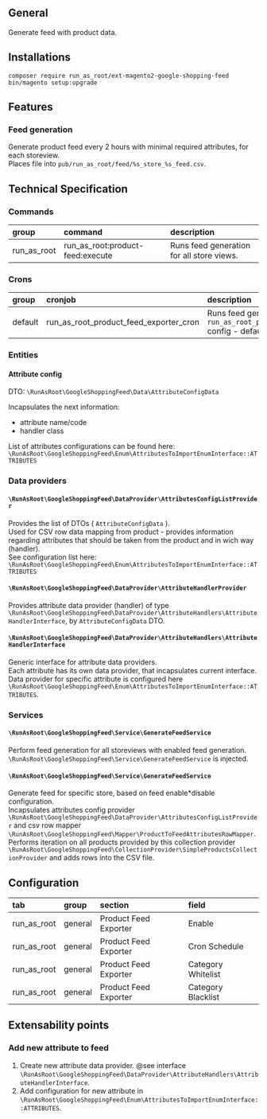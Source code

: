 ## General

Generate feed with product data.

## Installations
```
composer require run_as_root/ext-magento2-google-shopping-feed
bin/magento setup:upgrade
```

## Features

### Feed generation

Generate product feed every 2 hours with minimal required attributes, for each storeview.  
Places file into `pub/run_as_root/feed/%s_store_%s_feed.csv`.

## Technical Specification

### Commands

| group | command | description |
|:------|:--------|:------------|
|    run_as_root   |     run_as_root:product-feed:execute    |      Runs feed generation for all store views.       |

### Crons

| group | cronjob | description |
|:------|:--------|:------------|
|    default   |   run_as_root_product_feed_exporter_cron      |   Runs feed generation based on `run_as_root_product_feed/general/cron_schedule` config - default each 15 minutes         |

### Entities

#### Attribute config
DTO: `\RunAsRoot\GoogleShoppingFeed\Data\AttributeConfigData`

Incapsulates the next information:
* attribute name/code
* handler class

List of attributes configurations can be found here: `\RunAsRoot\GoogleShoppingFeed\Enum\AttributesToImportEnumInterface::ATTRIBUTES`

### Data providers

#### `\RunAsRoot\GoogleShoppingFeed\DataProvider\AttributesConfigListProvider`
Provides the list of DTOs ( `AttributeConfigData` ).  
Used for CSV row data mapping from product - provides information regarding attributes that should be taken from the product and in wich way (handler).  
See configuration list here: `\RunAsRoot\GoogleShoppingFeed\Enum\AttributesToImportEnumInterface::ATTRIBUTES`

#### `\RunAsRoot\GoogleShoppingFeed\DataProvider\AttributeHandlerProvider`
Provides attribute data provider (handler) of type `\RunAsRoot\GoogleShoppingFeed\DataProvider\AttributeHandlers\AttributeHandlerInterface`, by `AttributeConfigData` DTO.

#### `\RunAsRoot\GoogleShoppingFeed\DataProvider\AttributeHandlers\AttributeHandlerInterface`
Generic interface for attribute data providers.  
Each attribute has its own data provider, that incapsulates current interface.  
Data provider for specific attribute is configured here `\RunAsRoot\GoogleShoppingFeed\Enum\AttributesToImportEnumInterface::ATTRIBUTES`.

### Services

#### `\RunAsRoot\GoogleShoppingFeed\Service\GenerateFeedService`
Perform feed generation for all storeviews with enabled feed generation.  
`\RunAsRoot\GoogleShoppingFeed\Service\GenerateFeedService` is injected.

#### `\RunAsRoot\GoogleShoppingFeed\Service\GenerateFeedService`
Generate feed for specific store, based on feed enable*disable configuration.  
Incapsulates attributes config provider `\RunAsRoot\GoogleShoppingFeed\DataProvider\AttributesConfigListProvider` and csv row mapper `\RunAsRoot\GoogleShoppingFeed\Mapper\ProductToFeedAttributesRowMapper`.  
Performs iteration on all products provided by this collection provider `\RunAsRoot\GoogleShoppingFeed\CollectionProvider\SimpleProductsCollectionProvider` and adds rows into the CSV file.

## Configuration

| tab     | group   | section               | field              |
|:--------|:--------|:----------------------|:-------------------|
| run_as_root | general | Product Feed Exporter | Enable             |
| run_as_root | general | Product Feed Exporter | Cron Schedule      |
| run_as_root | general | Product Feed Exporter | Category Whitelist |
| run_as_root | general | Product Feed Exporter | Category Blacklist |


## Extensability points
### Add new attribute to feed
1. Create new attribute data provider. @see interface `\RunAsRoot\GoogleShoppingFeed\DataProvider\AttributeHandlers\AttributeHandlerInterface`.
2. Add configuration for new attribute in `\RunAsRoot\GoogleShoppingFeed\Enum\AttributesToImportEnumInterface::ATTRIBUTES`.
